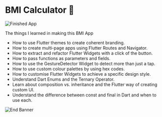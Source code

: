 


# BMI Calculator 💪


![Finished App](https://github.com/londonappbrewery/Images/blob/master/bmi-calc-demo.gif)

The things I learned in making this BMI App
- How to use Flutter themes to create coherent branding. 
- How to create multi-page apps using Flutter Routes and Navigator.
- How to extract and refactor Flutter Widgets with a click of the button. 
- How to pass functions as parameters and fields.
- How to use the GestureDetector Widget to detect more than just a tap.
- How to use custom colour palettes by using hex codes.
- How to customise Flutter Widgets to achieve a specific design style.
- Understand Dart Enums and the Ternary Operator.
- Learn about composition vs. inheritance and the Flutter way of creating custom UI.
- Understand the difference between const and final in Dart and when to use each.

![End Banner](https://github.com/londonappbrewery/Images/blob/master/readme-end-banner.png)
